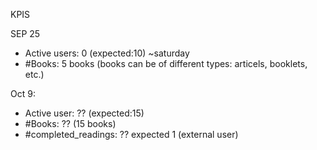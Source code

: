 KPIS 

SEP 25
- Active users: 0 (expected:10) ~saturday
- #Books: 5 books (books can be of different types: articels, booklets, etc.)

Oct 9:
- Active user: ?? (expected:15)
- #Books: ?? (15 books)
- #completed_readings: ?? expected 1 (external user)

